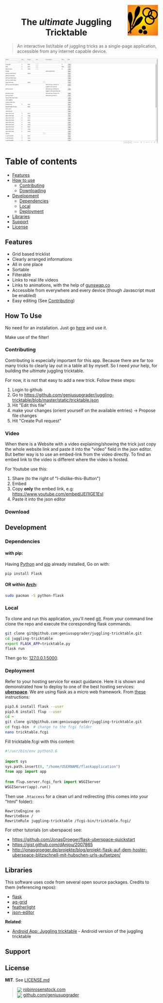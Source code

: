 <a href="http://robinrosenstock.com/juggling/tricktable">
<img align="right" width="100" height="100" src="/static/logo.png">
</a>
<h1 align="center">The <i>ultimate</i> Juggling Tricktable</h1>

> An interactive list/table of juggling tricks as a single-page application, accessible from any internet capable device.



![](/static/overview.png)




# Table of contents

- [Features](#features)
- [How to use](#how-to-use)
    - [Contributing](#contributing)
    - [Downloading](#downloading)
- [Development](#development)
    - [Dependencies](#dependencies)
    - [Local](#local)
    - [Deployment](#deployment)
- [Libraries](#libraries)
- [Support](#support)
- [License](#license)





## Features

* Grid based tricklist
* Clearly arranged informations
* All in one place
* Sortable
* Filterable
* Links to real life videos
* Links to animations, with the help of [gunswap.co](http://gunswap.co)
* Accessible from everywhere and every device (though Javascript must be enabled)
* Easy editing (See [Contributing](#contributing))




## How To Use


No need for an installation. Just go    [here](https://robinrosenstock.com/juggling-tricktable) and use it.

Make use of the filter!


### Contributing

Contributing is especially important for this app. Because there are far too many tricks to clearly lay out in a table all by myself. So I need *your* help, for building the *ultimate* juggling tricktable.

For now, it is not that easy to add a new trick. Follow these steps:

1. Login to github
2. Go to https://github.com/geniusupgrader/juggling-tricktable/blob/master/static/tricktable.json
3. Hit "Edit this file"
4. make your changes (orient yourself on the available entries) -> Propose file changes
5. Hit "Create Pull request"






### Video

When there is a Website with a video explaining/showing the trick just copy the whole website link and paste it into the "video" field in the json editor. But better way is to use an embed-link from the video directly. To find an embed link to the video is different where the video is hosted.

For Youtube use this:

1. Share (to the right of "I-dislike-this-Button")
2. Embed
3. Copy __only__ the embed link, e.g: https://www.youtube.com/embed/JEI1IGE1EsI
4. Paste it into the json editor





### Download







## Development


### Dependencies

#### with pip:

Having [Python](https://www.python.org/) and [pip](https://pypi.org/project/pip/) already installed, Go on with:

```bash
pip install Flask

```

#### OR within [Arch](https://www.archlinux.org/):

```bash
sudo pacman -S python-flask
```

### Local


To clone and run this application, you'll need [git](https://git-scm.com). From your command line clone the repo and execute the coresponding flask commands.

```bash
git clone git@github.com:geniusupgrader/juggling-tricktable.git
cd juggling-tricktable
export FLASK_APP=tricktable.py
flask run
```

Then go to: [127.0.0.1:5000](http://127.0.0.1:5000).


### Deployment

Refer to your hosting service for exact guidance. Here it is shown and demonstrated how to deploy to one of the best hosting services: __[uberspace](https://uberspace.de/)__.
We are using flask as a micro web framework. From [these](https://blog.lucas-hild.de/flask-uberspace) instructions:


```bash
pip3.6 install flask --user
pip3.6 install flup --user
cd ~
git clone git@github.com:geniusupgrader/juggling-tricktable.git
cd fcgi-bin  # change to the fcgi folder
nano tricktable.fcgi
```
Fill tricktable.fcgi with this content:

```python
#!/usr/bin/env python3.6

import sys
sys.path.insert(0, "/home/USERNAME/flaskapplication")
from app import app

from flup.server.fcgi_fork import WSGIServer
WSGIServer(app).run()
```

Then use `.htaccess` for a clean url and redirecting (this comes into your "html" folder):

```
RewriteEngine on
RewriteBase /
RewriteRule juggling-tricktable /fcgi-bin/tricktable.fcgi/
```




For other tutorials (on uberspace) see:

- https://github.com/JonasGroeger/flask-uberspace-quickstart
- https://gist.github.com/dAnjou/2007865
- http://jonasgroeger.de/projekte/blog/projekt-flask-auf-dem-hoster-uberspace-blitzschnell-mit-hubschen-urls-aufsetzen/





## Libraries

This software uses code from several open source packages. Credits to them (referencing repos):

- [flask](https://github.com/pallets/flask)
- [ag-grid](https://github.com/ag-grid/ag-grid)
- [featherlight](https://github.com/noelboss/featherlight)
-  [json-editor](https://github.com/json-editor/json-editor)



__Related__:

- [Android App: Juggling tricktable](https://github.com/amitmerchant1990/markdownify-web) - Android version of the juggling tricktable


## Support




## License

__MIT__. See [LICENSE.md](LICENSE.md)

> <img style="vertical-align: middle;" width="24" src="https://raw.githubusercontent.com/encharm/Font-Awesome-SVG-PNG/master/black/png/32/globe.png"> [robinrosenstock.com](https://robinrosenstock.com)<br>
> <img style="vertical-align: middle;" width="24" src="https://raw.githubusercontent.com/encharm/Font-Awesome-SVG-PNG/master/black/png/32/github.png"> [github.com/geniusupgrader](https://github.com/geniusupgrader)<br>

